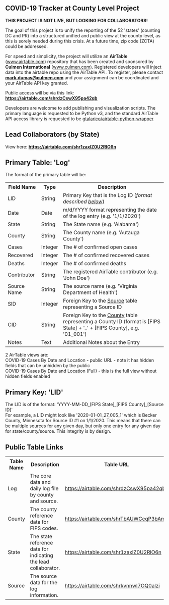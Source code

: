 <h2>COVID-19 Tracker at County Level Project</h2>

<b>THIS PROJECT IS NOT LIVE, BUT LOOKING FOR COLLABORATORS!</b>

The goal of this project is to unify the reporting of the 52 'states' (counting DC and PR) into a structured unified and public view at the county level, as this is sorely needed during this crisis.  At a future time, zip code (ZCTA) could be addressed.<br>

For speed and simplicity, the project will utilize an <b>AirTable</b> (www.airtable.com) repository that has been created and sponsored by <b>Culmen International</b> (www.culmen.com).  Registered developers will inject data into the airtable repo using the AirTable API.  To register, please contact <b>mark.dumas@culmen.com</b> and your assignment can be coordinated and your AirTable API key granted.<br>    

Public access will be via this link: <b><a href="https://airtable.com/shrdzCswX95pa42qb" target="_blank">https://airtable.com/shrdzCswX95pa42qb</a></b><br>

Developers are welcome to add publishing and visualization scripts.  The primary language is requested to be Python v3, and the standard AirTable API access library is requested to be <a href="https://github.com/gtalarico/airtable-python-wrapper">gtalarico/airtable-python-wrapper</a><br>

<h2>Lead Collaborators (by State)</h2>

View here: <b><a href="https://airtable.com/shr1zaxlZ0U2RlO6n" target="_blank">https://airtable.com/shr1zaxlZ0U2RlO6n</a></b><br>

<h2>Primary Table: 'Log'</h2>

The format of the primary table will be:

<table>
  <tr>
    <th>Field Name</th>
    <th>Type</th>
    <th>Description</th>
  </tr>
  <tr>
    <td>LID</td>
    <td>String</td>
    <td>Primary Key that is the Log ID (<i>format described <a href='https://github.com/mezcalhead/covid-19-tracker/blob/master/README.md#primary-key-lid'>below</a></i>)</td>
  </tr>
  <tr>
    <td>Date</td>
    <td>Date</td>
    <td>m/d/YYYY format representing the date of the log entry (e.g. '1/1/2020')</td>
  </tr>
  <tr>
    <td>State</td>
    <td>String</td>
    <td>The State name (e.g. 'Alabama')</td>
  </tr>
  <tr>
    <td>County</td>
    <td>String</td>
    <td>The County name (e.g. 'Autauga County')</td>
  </tr>
  <tr>
    <td>Cases</td>
    <td>Integer</td>
    <td>The # of confirmed open cases</td>
  </tr>
  <tr>
    <td>Recovered</td>
    <td>Integer</td>
    <td>The # of confirmed recovered cases</td>
  </tr>
  <tr>
    <td>Deaths</td>
    <td>Integer</td>
    <td>The # of confirmed deaths</td>
  </tr>
  <tr>
    <td>Contributor</td>
    <td>String</td>
    <td>The registered AirTable contributor (e.g. 'John Doe')</td>
  </tr>
  <tr>
    <td>Source Name</td>
    <td>String</td>
    <td>The source name (e.g. 'Virginia Department of Health')</td>
  </tr>
  <tr>
    <td>SID</td>
    <td>Integer</td>
    <td>Foreign Key to the <a href="https://airtable.com/shrkvnnwl7OQ0alzi" target="_blank">Source</a> table representing a Source ID</td>
  </tr>
  <tr>
    <td>CID</td>
    <td>String</td>
    <td>Foreign Key to the <a href="https://airtable.com/shrTbAUWCcqP3bAmL" target="_blank">County</a> table representing a County ID (format is [FIPS State] + '_' + [FIPS County], e.g. '01_001')</td>
  </tr>
  <tr>
    <td>Notes</td>
    <td>Text</td>
    <td>Additional Notes about the Entry</td>
  </tr>
</table>

2 AirTable views are:<br>
COVID-19 Cases By Date and Location - public URL - note it has hidden fields that can be unhidden by the public<br>
COVID-19 Cases By Date and Location (Full) - this is the full view without hidden fields enabled<br>

<h2>Primary Key: 'LID'</h2>

The LID is of the format: 'YYYY-MM-DD&#95;[FIPS State]&#95;[FIPS County]&#95;[Source ID]'<br>
For example, a LID might look like '2020-01-01_27_005_1' which is Becker County, Minnesota for Source ID #1 on 1/1/2020.
This means that there can be multiple sources for any given day, but only one entry for any given day for state/county/source.
This integrity is by design.

<h2>Public Table Links</h2>

<table>
  <tr>
    <th>Table Name</th>
    <th>Description</th>
    <th>Table URL</th>
  </tr>
  <tr>
    <td>Log</td>
    <td>The core data and daily log file by county and source.</td>
    <td><a href="https://airtable.com/shrdzCswX95pa42qb" target="_blank">https://airtable.com/shrdzCswX95pa42qb</a></td>
  </tr>
  <tr>
    <td>County</td>
    <td>The county reference data for FIPS codes.</td>
    <td><a href="https://airtable.com/shrTbAUWCcqP3bAmL" target="_blank">https://airtable.com/shrTbAUWCcqP3bAmL</a></td>
  </tr>
  <tr>
    <td>State</td>
    <td>The state reference data for indicating the lead collaborator.</td>
    <td><a href="https://airtable.com/shr1zaxlZ0U2RlO6n" target="_blank">https://airtable.com/shr1zaxlZ0U2RlO6n</a></td>
  </tr>
  <tr>
    <td>Source</td>
    <td>The source data for the log information.</td>
    <td><a href="https://airtable.com/shrkvnnwl7OQ0alzi" target="_blank">https://airtable.com/shrkvnnwl7OQ0alzi</a></td>
  </tr>
</table>

